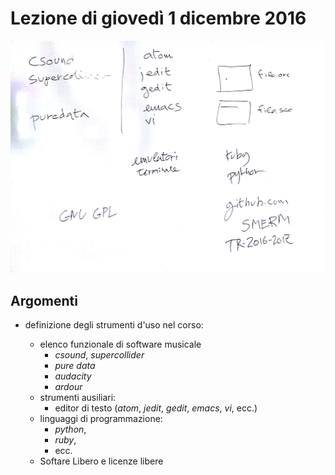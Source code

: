 # Lezione di giovedì 1 dicembre 2016

![whiteboard](./TR_I_20161201.jpg)

## Argomenti

* definizione degli strumenti d'uso nel corso:

  * elenco funzionale di software musicale
    * *csound*, *supercollider*
    * *pure data*
    * *audacity*
    * *ardour*
  * strumenti ausiliari:
    * editor di testo (*atom*, *jedit*, *gedit*, *emacs*, *vi*, ecc.)
  * linguaggi di programmazione:
    * *python*,
    * *ruby*,
    * ecc.
  * Softare Libero e licenze libere
